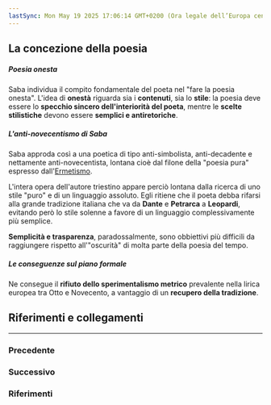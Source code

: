 ```yaml
---
lastSync: Mon May 19 2025 17:06:14 GMT+0200 (Ora legale dell’Europa centrale)
---
```

## La concezione della poesia
##### Poesia onesta
Saba individua il compito fondamentale del poeta nel "fare la poesia onesta". L'idea di **onestà** riguarda sia i **contenuti**, sia lo **stile**: la poesia deve essere lo **specchio sincero dell'interiorità del poeta**, mentre le **scelte stilistiche** devono essere **semplici e antiretoriche**.

##### L'anti-novecentismo di Saba
Saba approda così a una poetica di tipo anti-simbolista, anti-decadente e nettamente anti-novecentista, lontana cioè dal filone della "poesia pura" espresso dall'[Ermetismo](Ermetismo.md).

L'intera opera dell'autore triestino appare perciò lontana dalla ricerca di uno stile "puro" e di un linguaggio assoluto. Egli ritiene che il poeta debba rifarsi alla grande tradizione italiana che va da **Dante** e **Petrarca** a **Leopardi**, evitando però lo stile solenne a favore di un linguaggio complessivamente più semplice.

**Semplicità e trasparenza**, paradossalmente, sono obbiettivi più difficili da raggiungere rispetto all'"oscurità" di molta parte della poesia del tempo.

##### Le conseguenze sul piano formale
Ne consegue il **rifiuto dello sperimentalismo metrico** prevalente nella lirica europea tra Otto e Novecento, a vantaggio di un **recupero della tradizione**.


## Riferimenti e collegamenti
---
### Precedente


### Successivo


### Riferimenti
